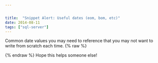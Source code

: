 ```yaml
---


title:  "Snippet Alert: Useful dates (eom, bom, etc)"
date: 2014-08-11
tags: ["sql-server"]
---
```


Common date values you may need to reference that you may not want to write from scratch each time.
{% raw %}
 <script src="https://gist.github.com/sheldonhull/5390417.js"></script>
{% endraw %}
 Hope this helps someone else!
